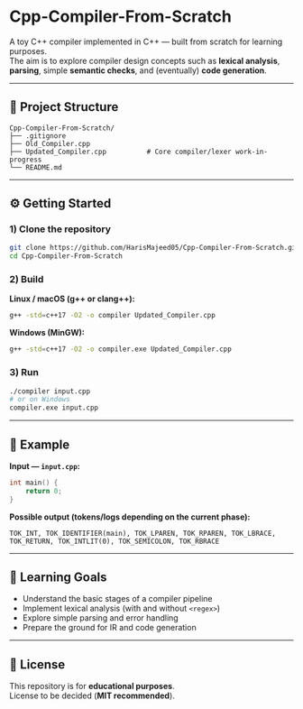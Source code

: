 # Cpp-Compiler-From-Scratch

A toy C++ compiler implemented in C++ — built from scratch for learning purposes.  
The aim is to explore compiler design concepts such as **lexical analysis**, **parsing**, simple **semantic checks**, and (eventually) **code generation**.

---

## 📂 Project Structure

```text
Cpp-Compiler-From-Scratch/
├── .gitignore
├── Old_Compiler.cpp                          
├── Updated_Compiler.cpp          # Core compiler/lexer work-in-progress
└── README.md
```

---

## ⚙️ Getting Started

### 1) Clone the repository

```bash
git clone https://github.com/HarisMajeed05/Cpp-Compiler-From-Scratch.git
cd Cpp-Compiler-From-Scratch
```

### 2) Build

**Linux / macOS (g++ or clang++):**

```bash
g++ -std=c++17 -O2 -o compiler Updated_Compiler.cpp
```

**Windows (MinGW):**

```bash
g++ -std=c++17 -O2 -o compiler.exe Updated_Compiler.cpp
```

### 3) Run

```bash
./compiler input.cpp
# or on Windows
compiler.exe input.cpp
```

---

## 🧪 Example

**Input — `input.cpp`:**

```cpp
int main() {
    return 0;
}
```

**Possible output (tokens/logs depending on the current phase):**

```text
TOK_INT, TOK_IDENTIFIER(main), TOK_LPAREN, TOK_RPAREN, TOK_LBRACE,
TOK_RETURN, TOK_INTLIT(0), TOK_SEMICOLON, TOK_RBRACE
```

---

## 🎯 Learning Goals

- Understand the basic stages of a compiler pipeline
- Implement lexical analysis (with and without `<regex>`)
- Explore simple parsing and error handling
- Prepare the ground for IR and code generation


---

## 📜 License

This repository is for **educational purposes**.  
License to be decided (**MIT recommended**).
